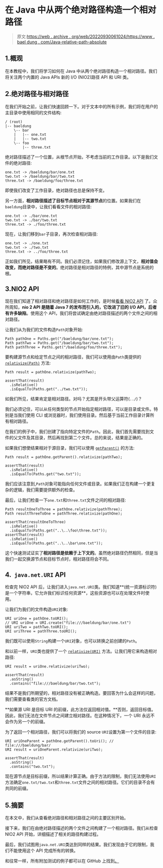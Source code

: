 # 在 Java 中从两个绝对路径构造一个相对路径

> 原文:[https://web . archive . org/web/20220930061024/https://www . bael dung . com/Java-relative-path-absolute](https://web.archive.org/web/20220930061024/https://www.baeldung.com/java-relative-path-absolute)

## 1.概观

在本教程中，我们将学习如何在 Java 中从两个绝对路径构造一个相对路径。我们将关注两个内置的 Java APIs 新的 I/O (NIO2)路径 API 和 URI 类。

## 2.绝对路径与相对路径

在我们开始之前，让我们快速回顾一下。对于文本中的所有示例，我们将在用户的主目录中使用相同的文件结构:

```
/ (root)
|-- baeldung
    \-- bar
    |   |-- one.txt
    |   |-- two.txt
    \-- foo
        |-- three.txt
```

绝对路径描述了一个位置，从根节点开始，不考虑当前的工作目录。以下是我们文件的绝对路径:

```
one.txt -> /baeldung/bar/one.txt
two.txt -> /baeldung/bar/two.txt
three.txt -> /baeldung/foo/three.txt
```

即使我们改变了工作目录，绝对路径也总是保持不变。

另一方面，**相对路径描述了目标节点相对于其源节点**的位置。如果我们在`baeldung`目录中，让我们看看文件的相对路径:

```
one.txt -> ./bar/one.txt
two.txt -> ./bar/two.txt
three.txt -> ./foo/three.txt
```

现在，让我们移到`bar`子目录，再次检查相对路径:

```
one.txt -> ./one.txt
two.txt -> ./two.txt
three.txt -> ../foo/three.txt
```

正如我们所见，结果略有不同。我们必须记住，如果我们修改源上下文，**相对值会改变，而绝对路径是不变的**。绝对路径是相对路径的特例，其中源节点是系统的根。

## 3.NIO2 API

现在我们知道了相对路径和绝对路径是如何工作的，是时候[看看 NIO2 API](/web/20221109203447/https://www.baeldung.com/java-nio-2-file-api) 了。众所周知，**nio 2 API 是随着 Java 7 的发布而引入的，它改进了旧的 I/O API，后者有许多缺陷**。使用这个 API，我们将尝试确定由绝对路径描述的两个文件之间的相对路径。

让我们从为我们的文件构造`Path`对象开始:

```
Path pathOne = Paths.get("/baeldung/bar/one.txt");
Path pathTwo = Paths.get("/baeldung/bar/two.txt");
Path pathThree = Paths.get("/baeldung/foo/three.txt");
```

要构建源节点和给定节点之间的相对路径，我们可以使用由`Path`类提供的 [`relativize(Path)`](https://web.archive.org/web/20221109203447/https://docs.oracle.com/javase/8/docs/api/java/nio/file/Path.html#relativize-java.nio.file.Path-) 方法:

```
Path result = pathOne.relativize(pathTwo);

assertThat(result)
  .isRelative()
  .isEqualTo(Paths.get("../two.txt"));
```

如我们所见，结果肯定是相对路径。对吗？尤其是开头带父运算符(`../`)？

我们必须记住，可以从任何类型的节点开始指定相对路径，可以是目录或文件。特别是当我们使用 CLI 或浏览器时，我们使用目录。然后基于当前工作目录计算所有相对路径。

在我们的例子中，我们创建了指向特定文件的`Path`。因此，我们首先需要找到文件的父文件及其目录，然后再找到第二个文件。总的来说，结果是正确的。

如果我们想使结果相对于源目录，我们可以使用 [`getParent()`](https://web.archive.org/web/20221109203447/https://docs.oracle.com/javase/8/docs/api/java/nio/file/Path.html#getParent--) 的方法:

```
Path result = pathOne.getParent().relativize(pathTwo);

assertThat(result)
  .isRelative()
  .isEqualTo(Paths.get("two.txt"));
```

我们应该注意到,`Path`对象可能指向任何文件或目录。如果我们正在构建一个更复杂的逻辑，我们需要提供额外的检查。

最后，让我们检查一下`one.txt`和`three.txt`文件之间的相对路径:

```
Path resultOneToThree = pathOne.relativize(pathThree);
Path resultThreeToOne = pathThree.relativize(pathOne);

assertThat(resultOneToThree)
  .isRelative()
  .isEqualTo(Paths.get("..\..\foo\three.txt"));
assertThat(result)
  .isRelative()
  .isEqualTo(Paths.get("..\..\bar\one.txt")); 
```

这个快速测试证实了**相对路径是依赖于上下文的**。虽然绝对路径仍然相同，但是当我们一起交换源节点和目标节点时，相对路径将会不同。

## 4.  `java.net.URI` API

检查完 NIO2 API 后，让我们进入`java.net.URI`类。我们知道**(统一资源标识符)是一个字符串，它允许我们标识任何资源**，这些资源也可以在处理文件时使用。

让我们为我们的文件构造`URI`对象:

```
URI uriOne = pathOne.toURI();
// URI uriOne = URI.create("file:///baeldung/bar/one.txt")
URI uriTwo = pathTwo.toURI();
URI uriThree = pathThree.toURI();
```

我们既可以使用`String`构建一个`URI`对象，也可以转换之前创建的`Path`。

和以前一样，`URI`类也提供了一个 [`relativize(URI)`](https://web.archive.org/web/20221109203447/https://docs.oracle.com/javase/8/docs/api/java/net/URI.html#relativize-java.net.URI-) 方法。让我们用它来构造相对路径:

```
URI result = uriOne.relativize(uriTwo);

assertThat(result)
  .asString()
  .contains("file:///baeldung/bar/two.txt");
```

结果不是我们所期望的，相对路径没有被正确构造。要回答为什么会这样的问题，我们需要查看类的官方文档。

**如果源 URI 是目标 URI 的前缀，此方法仅返回相对值。**否则，返回目标值。因此，我们无法在文件节点之间建立相对路径。在这种情况下，一个 URI 永远不会作为另一个的前缀。

为了返回一个相对路径，我们可以将我们的 source `URI`设置为第一个文件的目录:

```
URI uriOneParent = pathOne.getParent().toUri(); // file:///baeldung/bar/
URI result = uriOneParent.relativize(uriTwo);

assertThat(result)
  .asString()
  .contains("two.txt");
```

现在源节点是目标前缀，所以结果计算正确。由于方法的限制，我们无法使用`URI`方法确定`one.txt/two.txt`和`three.txt`文件之间的相对路径。它们的目录不会有共同的前缀。

## 5.摘要

在本文中，我们从查看绝对路径和相对路径之间的主要区别开始。

接下来，我们在由绝对路径描述的两个文件之间构建了一个相对路径。我们从检查 NIO2 API 开始，详细描述了相关的路径构建过程。

最后，我们试图用`java.net.URI`类达到同样的结果。我们发现由于它的限制，我们不能使用这个 API 完成所有的转换。

和往常一样，所有附加测试的例子都可以在 GitHub 上找到[。](https://web.archive.org/web/20221109203447/https://github.com/eugenp/tutorials/tree/master/core-java-modules/core-java-io-apis-2)